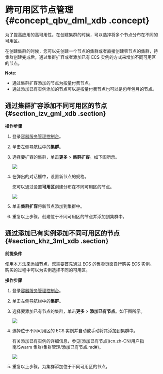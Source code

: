 # 跨可用区节点管理 {#concept_qbv_dml_xdb .concept}

为了提高应用的高可用性，在创建集群的时候，可以选择将多个节点分布在不同的可用区。

在创建集群的时候，您可以先创建一个节点的集群或者直接创建零节点的集群，待集群创建完成后，通过集群扩容或者添加已有 ECS 实例的方式来增加不同可用区的节点。

**Note:** 

-   通过集群扩容添加的节点为按量付费节点。
-   通过添加已有实例添加的节点可以是按量付费节点也可以是包年包月的节点。

## 通过集群扩容添加不同可用区的节点 {#section_izv_gml_xdb .section}

**操作步骤**

1.  登录[容器服务管理控制台](https://cs.console.aliyun.com)。
2.  单击左侧导航栏中的**集群**。
3.  选择要扩容的集群，单击**更多** \> **集群扩容**。如下图所示。

    ![](http://static-aliyun-doc.oss-cn-hangzhou.aliyuncs.com/assets/img/6995/4790_zh-CN.png)

4.  在弹出的对话框中，设置新节点的规格。

    您可以通过设置**可用区**创建分布在不同可用区的节点。

    ![](http://static-aliyun-doc.oss-cn-hangzhou.aliyuncs.com/assets/img/6995/4791_zh-CN.png)

5.  单击**集群扩容**将新节点添加到集群中。
6.  重复以上步骤，创建位于不同可用区的节点并添加到集群中。

## 通过添加已有实例添加不同可用区的节点 {#section_khz_3ml_xdb .section}

**前提条件**

使用本方法来添加节点，您需要首先通过 ECS 的售卖页面自行购买 ECS 实例。购买的过程中可以为实例选择不同的可用区。

**操作步骤**

1.  登录[容器服务管理控制台](https://cs.console.aliyun.com)。
2.  单击左侧导航栏中的**集群**。
3.  选择要添加已有节点的集群，单击**更多** \> **添加已有节点**。如下图所示。

    ![](http://static-aliyun-doc.oss-cn-hangzhou.aliyuncs.com/assets/img/6995/4792_zh-CN.png)

4.  选择位于不同可用区的 ECS 实例并自动或手动将其添加到集群中。

    有关添加已有实例的详细信息，参见[添加已有节点](cn.zh-CN/用户指南/Swarm 集群/集群管理/添加已有节点.md#)。

    ![](http://static-aliyun-doc.oss-cn-hangzhou.aliyuncs.com/assets/img/6995/4793_zh-CN.png)

5.  重复以上步骤，为集群添加位于不同可用区的节点。

